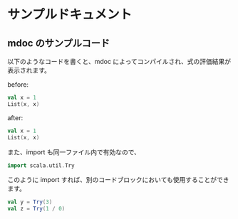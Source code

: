 # サンプルドキュメント

## mdoc のサンプルコード

以下のようなコードを書くと、mdoc によってコンパイルされ、式の評価結果が表示されます。

before:

```scala
val x = 1
List(x, x)
```

after:

```scala mdoc
val x = 1
List(x, x)
```

また、import も同一ファイル内で有効なので、

```scala mdoc
import scala.util.Try
```

このように import すれば、別のコードブロックにおいても使用することができます。

```scala mdoc
val y = Try(3)
val z = Try(1 / 0)
```
